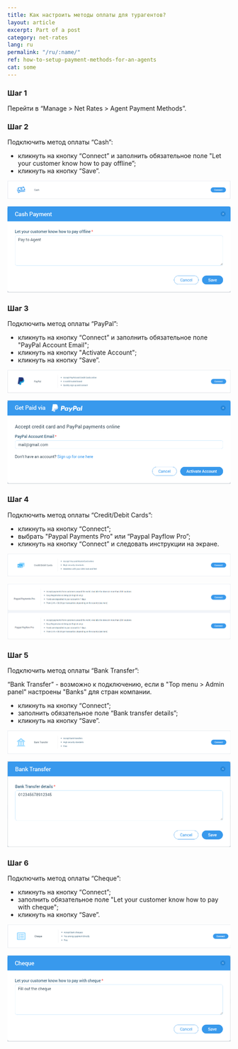 ```yaml
---
title: Как настроить методы оплаты для турагентов?
layout: article
excerpt: Part of a post
category: net-rates
lang: ru
permalink: "/ru/:name/"
ref: how-to-setup-payment-methods-for-an-agents
cat: some
---
```


### **Шаг 1**

Перейти в “Manage > Net Rates > Agent Payment Methods”.

### **Шаг 2**

Подключить метод оплаты “Cash”:
- кликнуть на кнопку “Connect” и заполнить обязательное поле "Let your customer know how to pay offline”;
- кликнуть на кнопку “Save”.

![Agents_payment_methods1](/assets/images/agents_payment_methods1.png)

![Agents_payment_methods2](/assets/images/agents_payment_methods2.png)

### **Шаг 3**

Подключить метод оплаты “PayPal”:
- кликнуть на кнопку “Connect” и заполнить обязательное поле "PayPal Account Email";
- кликнуть на кнопку "Activate Account";
- кликнуть на кнопку “Save”.

![Agents_payment_methods3](/assets/images/agents_payment_methods3.png)

![Agents_payment_methods4](/assets/images/agents_payment_methods4.png)

### **Шаг 4**

Подключить метод оплаты “Credit/Debit Cards”:
- кликнуть на кнопку “Connect”;
- выбрать "Paypal Payments Pro" или “Paypal Payflow Pro”;
- кликнуть на кнопку “Connect” и следовать инструкции на экране.

![Agents_payment_methods5](/assets/images/agents_payment_methods5.png)

![Agents_payment_methods6](/assets/images/agents_payment_methods6.png)

### **Шаг 5**

Подключить метод оплаты “Bank Transfer”:

“Bank Transfer” - возможно к подключению, если в "Top menu > Admin panel" настроены "Banks" для стран компании.
- кликнуть на кнопку “Connect”;
- заполнить обязательное поле “Bank transfer details”;
- кликнуть на кнопку “Save”.

![Agents_payment_methods7](/assets/images/agents_payment_methods7.png)

![Agents_payment_methods8](/assets/images/agents_payment_methods8.png)

### **Шаг 6**

Подключить метод оплаты “Cheque”:
- кликнуть на кнопку “Connect”;
- заполнить обязательное поле "Let your customer know how to pay with cheque";
- кликнуть на кнопку “Save”.

![Agents_payment_methods9](/assets/images/agents_payment_methods9.png)

![Agents_payment_methods10](/assets/images/agents_payment_methods10.png)

